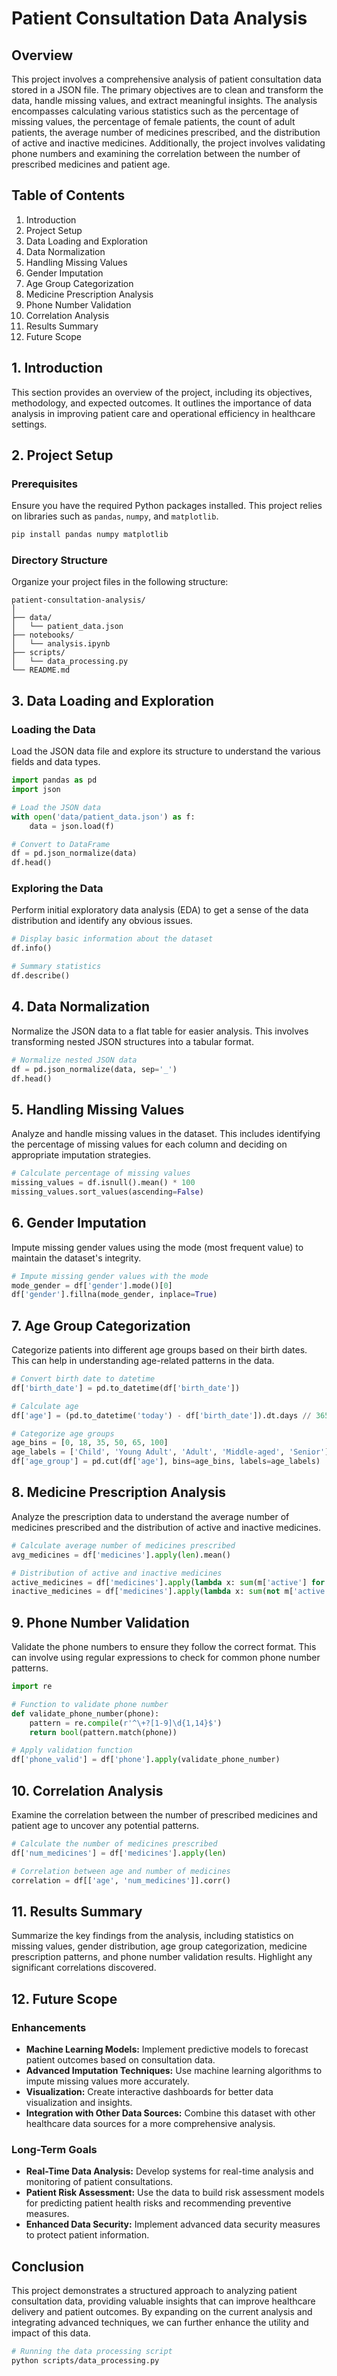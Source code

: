 # Patient Consultation Data Analysis

## Overview

This project involves a comprehensive analysis of patient consultation data stored in a JSON file. The primary objectives are to clean and transform the data, handle missing values, and extract meaningful insights. The analysis encompasses calculating various statistics such as the percentage of missing values, the percentage of female patients, the count of adult patients, the average number of medicines prescribed, and the distribution of active and inactive medicines. Additionally, the project involves validating phone numbers and examining the correlation between the number of prescribed medicines and patient age.

## Table of Contents

1. Introduction
2. Project Setup
3. Data Loading and Exploration
4. Data Normalization
5. Handling Missing Values
6. Gender Imputation
7. Age Group Categorization
8. Medicine Prescription Analysis
9. Phone Number Validation
10. Correlation Analysis
11. Results Summary
12. Future Scope

## 1. Introduction

This section provides an overview of the project, including its objectives, methodology, and expected outcomes. It outlines the importance of data analysis in improving patient care and operational efficiency in healthcare settings.

## 2. Project Setup

### Prerequisites

Ensure you have the required Python packages installed. This project relies on libraries such as `pandas`, `numpy`, and `matplotlib`.

```bash
pip install pandas numpy matplotlib
```

### Directory Structure

Organize your project files in the following structure:

```
patient-consultation-analysis/
│
├── data/
│   └── patient_data.json
├── notebooks/
│   └── analysis.ipynb
├── scripts/
│   └── data_processing.py
└── README.md
```

## 3. Data Loading and Exploration

### Loading the Data

Load the JSON data file and explore its structure to understand the various fields and data types.

```python
import pandas as pd
import json

# Load the JSON data
with open('data/patient_data.json') as f:
    data = json.load(f)

# Convert to DataFrame
df = pd.json_normalize(data)
df.head()
```

### Exploring the Data

Perform initial exploratory data analysis (EDA) to get a sense of the data distribution and identify any obvious issues.

```python
# Display basic information about the dataset
df.info()

# Summary statistics
df.describe()
```

## 4. Data Normalization

Normalize the JSON data to a flat table for easier analysis. This involves transforming nested JSON structures into a tabular format.

```python
# Normalize nested JSON data
df = pd.json_normalize(data, sep='_')
df.head()
```

## 5. Handling Missing Values

Analyze and handle missing values in the dataset. This includes identifying the percentage of missing values for each column and deciding on appropriate imputation strategies.

```python
# Calculate percentage of missing values
missing_values = df.isnull().mean() * 100
missing_values.sort_values(ascending=False)
```

## 6. Gender Imputation

Impute missing gender values using the mode (most frequent value) to maintain the dataset's integrity.

```python
# Impute missing gender values with the mode
mode_gender = df['gender'].mode()[0]
df['gender'].fillna(mode_gender, inplace=True)
```

## 7. Age Group Categorization

Categorize patients into different age groups based on their birth dates. This can help in understanding age-related patterns in the data.

```python
# Convert birth date to datetime
df['birth_date'] = pd.to_datetime(df['birth_date'])

# Calculate age
df['age'] = (pd.to_datetime('today') - df['birth_date']).dt.days // 365

# Categorize age groups
age_bins = [0, 18, 35, 50, 65, 100]
age_labels = ['Child', 'Young Adult', 'Adult', 'Middle-aged', 'Senior']
df['age_group'] = pd.cut(df['age'], bins=age_bins, labels=age_labels)
```

## 8. Medicine Prescription Analysis

Analyze the prescription data to understand the average number of medicines prescribed and the distribution of active and inactive medicines.

```python
# Calculate average number of medicines prescribed
avg_medicines = df['medicines'].apply(len).mean()

# Distribution of active and inactive medicines
active_medicines = df['medicines'].apply(lambda x: sum(m['active'] for m in x))
inactive_medicines = df['medicines'].apply(lambda x: sum(not m['active'] for m in x))
```

## 9. Phone Number Validation

Validate the phone numbers to ensure they follow the correct format. This can involve using regular expressions to check for common phone number patterns.

```python
import re

# Function to validate phone number
def validate_phone_number(phone):
    pattern = re.compile(r'^\+?[1-9]\d{1,14}$')
    return bool(pattern.match(phone))

# Apply validation function
df['phone_valid'] = df['phone'].apply(validate_phone_number)
```

## 10. Correlation Analysis

Examine the correlation between the number of prescribed medicines and patient age to uncover any potential patterns.

```python
# Calculate the number of medicines prescribed
df['num_medicines'] = df['medicines'].apply(len)

# Correlation between age and number of medicines
correlation = df[['age', 'num_medicines']].corr()
```

## 11. Results Summary

Summarize the key findings from the analysis, including statistics on missing values, gender distribution, age group categorization, medicine prescription patterns, and phone number validation results. Highlight any significant correlations discovered.

## 12. Future Scope

### Enhancements

- **Machine Learning Models:** Implement predictive models to forecast patient outcomes based on consultation data.
- **Advanced Imputation Techniques:** Use machine learning algorithms to impute missing values more accurately.
- **Visualization:** Create interactive dashboards for better data visualization and insights.
- **Integration with Other Data Sources:** Combine this dataset with other healthcare data sources for a more comprehensive analysis.

### Long-Term Goals

- **Real-Time Data Analysis:** Develop systems for real-time analysis and monitoring of patient consultations.
- **Patient Risk Assessment:** Use the data to build risk assessment models for predicting patient health risks and recommending preventive measures.
- **Enhanced Data Security:** Implement advanced data security measures to protect patient information.

## Conclusion

This project demonstrates a structured approach to analyzing patient consultation data, providing valuable insights that can improve healthcare delivery and patient outcomes. By expanding on the current analysis and integrating advanced techniques, we can further enhance the utility and impact of this data.

```bash
# Running the data processing script
python scripts/data_processing.py
```

